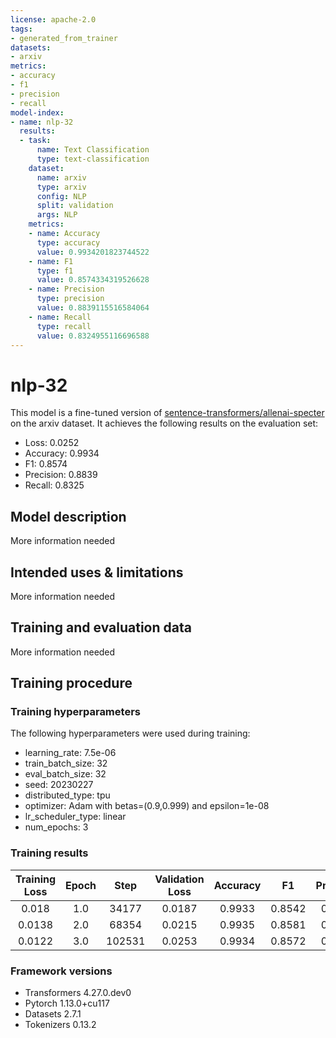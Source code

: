 ```yaml
---
license: apache-2.0
tags:
- generated_from_trainer
datasets:
- arxiv
metrics:
- accuracy
- f1
- precision
- recall
model-index:
- name: nlp-32
  results:
  - task:
      name: Text Classification
      type: text-classification
    dataset:
      name: arxiv
      type: arxiv
      config: NLP
      split: validation
      args: NLP
    metrics:
    - name: Accuracy
      type: accuracy
      value: 0.9934201823744522
    - name: F1
      type: f1
      value: 0.8574334319526628
    - name: Precision
      type: precision
      value: 0.8839115516584064
    - name: Recall
      type: recall
      value: 0.8324955116696588
---
```


<!-- This model card has been generated automatically according to the information the Trainer had access to. You
should probably proofread and complete it, then remove this comment. -->

# nlp-32

This model is a fine-tuned version of [sentence-transformers/allenai-specter](https://huggingface.co/sentence-transformers/allenai-specter) on the arxiv dataset.
It achieves the following results on the evaluation set:
- Loss: 0.0252
- Accuracy: 0.9934
- F1: 0.8574
- Precision: 0.8839
- Recall: 0.8325

## Model description

More information needed

## Intended uses & limitations

More information needed

## Training and evaluation data

More information needed

## Training procedure

### Training hyperparameters

The following hyperparameters were used during training:
- learning_rate: 7.5e-06
- train_batch_size: 32
- eval_batch_size: 32
- seed: 20230227
- distributed_type: tpu
- optimizer: Adam with betas=(0.9,0.999) and epsilon=1e-08
- lr_scheduler_type: linear
- num_epochs: 3

### Training results

| Training Loss | Epoch | Step   | Validation Loss | Accuracy | F1     | Precision | Recall |
|:-------------:|:-----:|:------:|:---------------:|:--------:|:------:|:---------:|:------:|
| 0.018         | 1.0   | 34177  | 0.0187          | 0.9933   | 0.8542 | 0.8784    | 0.8312 |
| 0.0138        | 2.0   | 68354  | 0.0215          | 0.9935   | 0.8581 | 0.8938    | 0.8251 |
| 0.0122        | 3.0   | 102531 | 0.0253          | 0.9934   | 0.8572 | 0.8839    | 0.8321 |


### Framework versions

- Transformers 4.27.0.dev0
- Pytorch 1.13.0+cu117
- Datasets 2.7.1
- Tokenizers 0.13.2
